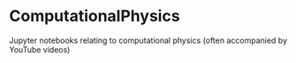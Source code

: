 # ComputationalPhysics
Jupyter notebooks relating to computational physics (often accompanied by YouTube videos)

